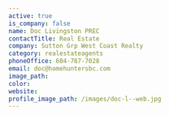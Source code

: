 ```yaml
---
active: true
is_company: false
name: Doc Livingston PREC
contactTitle: Real Estate
company: Sutton Grp West Coast Realty
category: realestateagents
phoneOffice: 604-787-7028
email: doc@homehuntersbc.com
image_path:
color:
website:
profile_image_path: /images/doc-l--web.jpg
---
```



